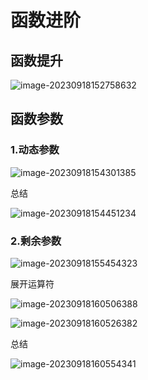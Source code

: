 # 函数进阶

## 函数提升

![image-20230918152758632](C:\Users\DELL\AppData\Roaming\Typora\typora-user-images\image-20230918152758632.png)

## 函数参数

### 1.动态参数

 ![image-20230918154301385](C:\Users\DELL\AppData\Roaming\Typora\typora-user-images\image-20230918154301385.png)

总结

![image-20230918154451234](C:\Users\DELL\AppData\Roaming\Typora\typora-user-images\image-20230918154451234.png)

### 2.剩余参数

![image-20230918155454323](C:\Users\DELL\AppData\Roaming\Typora\typora-user-images\image-20230918155454323.png)

展开运算符

![image-20230918160506388](C:\Users\DELL\AppData\Roaming\Typora\typora-user-images\image-20230918160506388.png)

![image-20230918160526382](C:\Users\DELL\AppData\Roaming\Typora\typora-user-images\image-20230918160526382.png)

总结

![image-20230918160554341](C:\Users\DELL\AppData\Roaming\Typora\typora-user-images\image-20230918160554341.png)